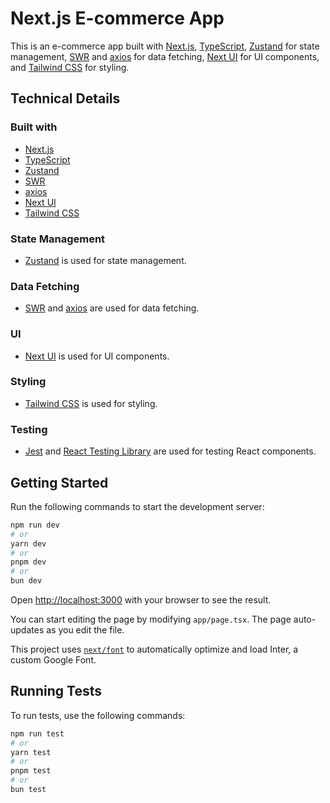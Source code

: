 # Next.js E-commerce App

This is an e-commerce app built with [Next.js](https://nextjs.org/), [TypeScript](https://www.typescriptlang.org/), [Zustand](https://github.com/pmndrs/zustand) for state management, [SWR](https://swr.vercel.app/) and [axios](https://github.com/axios/axios) for data fetching, [Next UI](https://nextui.org/) for UI components, and [Tailwind CSS](https://tailwindcss.com/) for styling.

## Technical Details

### Built with

- [Next.js](https://nextjs.org/)
- [TypeScript](https://www.typescriptlang.org/)
- [Zustand](https://github.com/pmndrs/zustand)
- [SWR](https://swr.vercel.app/)
- [axios](https://github.com/axios/axios)
- [Next UI](https://nextui.org/)
- [Tailwind CSS](https://tailwindcss.com/)

### State Management

- [Zustand](https://github.com/pmndrs/zustand) is used for state management.

### Data Fetching

- [SWR](https://swr.vercel.app/) and [axios](https://github.com/axios/axios) are used for data fetching.

### UI

- [Next UI](https://nextui.org/) is used for UI components.

### Styling

- [Tailwind CSS](https://tailwindcss.com/) is used for styling.

### Testing

- [Jest](https://jestjs.io/) and [React Testing Library](https://testing-library.com/docs/react-testing-library/intro/) are used for testing React components.

## Getting Started

Run the following commands to start the development server:

```bash
npm run dev
# or
yarn dev
# or
pnpm dev
# or
bun dev
```

Open [http://localhost:3000](http://localhost:3000) with your browser to see the result.

You can start editing the page by modifying `app/page.tsx`. The page auto-updates as you edit the file.

This project uses [`next/font`](https://nextjs.org/docs/basic-features/font-optimization) to automatically optimize and load Inter, a custom Google Font.

## Running Tests

To run tests, use the following commands:

```bash
npm run test
# or
yarn test
# or
pnpm test
# or
bun test
```
